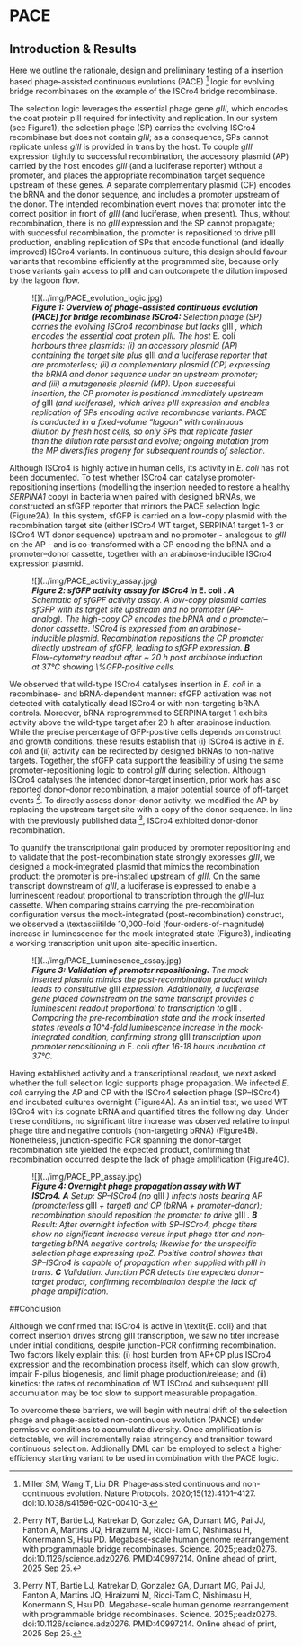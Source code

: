 # PACE
## Introduction & Results

Here we outline the rationale, design and preliminary testing of a insertion based phage-assisted continuous evolutions (PACE) [^PACE] logic for evolving bridge recombinases on the example of the ISCro4 bridge recombinase. 

The selection logic leverages the essential phage gene *gIII*, which encodes the coat protein pIII required for infectivity and replication. In our system (see Figure1), the selection phage (SP) carries the evolving ISCro4 recombinase but does not contain *gIII*; as a consequence, SPs cannot replicate unless *gIII* is provided in trans by the host. To couple *gIII* expression tightly to successful recombination, the accessory plasmid (AP) carried by the host encodes *gIII* (and a luciferase reporter) without a promoter, and places the appropriate recombination target sequence upstream of these genes. A separate complementary plasmid (CP) encodes the bRNA and the donor sequence, and includes a promoter upstream of the donor. The intended recombination event moves that promoter into the correct position in front of *gIII* (and luciferase, when present). Thus, without recombination, there is no *gIII* expression and the SP cannot propagate; with successful recombination, the promoter is repositioned to drive pIII production, enabling replication of SPs that encode functional (and ideally improved) ISCro4 variants. In continuous culture, this design should favour variants that recombine efficiently at the programmed site, because only those variants gain access to pIII and can outcompete the dilution imposed by the lagoon flow.

<figure markdown>
![](../img/PACE_evolution_logic.jpg)
<figcaption style="font-style: normal;"> <i> <b>Figure 1: Overview of phage-assisted continuous evolution (PACE) for bridge recombinase ISCro4:</b>
Selection phage (SP) carries the evolving ISCro4 recombinase but lacks </i> gIII <i>, which encodes the essential coat protein pIII. The host </i> E. coli <i> harbours three plasmids: (i) an accessory plasmid (AP) containing the target site plus </i> gIII <i> and a luciferase reporter that are promoterless; (ii) a complementary plasmid (CP) expressing the bRNA and donor sequence under an upstream promoter; and (iii) a mutagenesis plasmid (MP). Upon successful insertion, the CP promoter is positioned immediately upstream of </i> gIII <i> (and luciferase), which drives pIII expression and enables replication of SPs encoding active recombinase variants. PACE is conducted in a fixed-volume “lagoon” with continuous dilution by fresh host cells, so only SPs that replicate faster than the dilution rate persist and evolve; ongoing mutation from the MP diversifies progeny for subsequent rounds of selection. </i> 
</figcaption>
</figure>

Although ISCro4 is highly active in human cells, its activity in *E. coli* has not been documented. To test whether ISCro4 can catalyse promoter-repositioning insertions (modelling the insertion needed to restore a healthy *SERPINA1* copy) in bacteria when paired with designed bRNAs, we constructed an sfGFP reporter that mirrors the PACE selection logic (Figure2A). In this system, sfGFP is carried on a low-copy plasmid with the recombination target site (either ISCro4 WT target, SERPINA1 target 1-3 or ISCro4 WT donor sequence)  upstream and no promoter - analogous to *gIII* on the AP - and is co-transformed with a CP encoding the bRNA and a promoter–donor cassette, together with an arabinose-inducible ISCro4 expression plasmid. 

<figure markdown>
![](../img/PACE_activity_assay.jpg)
<figcaption style="font-style: normal;"> <i> <b> Figure 2: sfGFP activity assay for ISCro4 in  </i> E. coli  <i>.</b>
<b>A</b> Schematic of sfGPF activity assay. A low-copy plasmid carries sfGFP with its target site upstream and no promoter (AP-analog). The high-copy CP encodes the bRNA and a promoter–donor cassette. ISCro4 is expressed from an arabinose-inducible plasmid. Recombination repositions the CP promoter directly upstream of sfGFP, leading to sfGFP expression.  
<b>B</b> Flow-cytometry readout after ~ 20 h post arabinose induction at 37°C showing \%GFP-positive cells. </i>
</figcaption>
</figure>

We observed that wild-type ISCro4 catalyses insertion in *E. coli* in a recombinase- and bRNA-dependent manner: sfGFP activation was not detected with catalytically dead ISCro4 or with non-targeting bRNA controls. Moreover, bRNA reprogrammed to SERPINA target 1 exhibits activity above the wild-type target after 20 h after arabinose induction. While the precise percentage of GFP-positive cells depends on construct and growth conditions, these results establish that (i) ISCro4 is active in *E. coli* and (ii) activity can be redirected by designed bRNAs to non-native targets. Together, the sfGFP data support the feasibility of using the same promoter-repositioning logic to control *gIII* during selection. Although ISCro4 catalyses the intended donor–target insertion, prior work has also reported donor–donor recombination, a major potential source of off-target events [^Perry2025BridgeRecombinases]. To directly assess donor–donor activity, we modified the AP by replacing the upstream target site with a copy of the donor sequence. In line with the previously published data [^Perry2025BridgeRecombinases], ISCro4 exhibited donor-donor recombination.

To quantify the transcriptional gain produced by promoter repositioning and to validate that the post-recombination state strongly expresses *gIII*, we designed a mock-integrated plasmid that mimics the recombination product: the promoter is pre-installed upstream of *gIII*. On the same transcript downstream of *gIII*, a luciferase is expressed to enable a luminescent readout proportional to transcription through the *gIII*–lux cassette. When comparing strains carrying the pre-recombination configuration versus the mock-integrated (post-recombination) construct, we observed a \textasciitilde 10,000-fold (four-orders-of-magnitude) increase in luminescence for the mock-integrated state (Figure3), indicating a working transcription unit upon site-specific insertion.

<figure markdown>
![](../img/PACE_Luminesence_assay.jpg)
<figcaption style="font-style: normal;"> <i> <b> Figure 3: Validation of promoter repositioning.</b>
The mock inserted plasmid mimics the post-recombination product which leads to constitutive </i> gIII  <i> expression. Additionally, a luciferase gene placed downstream on the same transcript provides a luminescent readout proportional to transcription to </i> gIII  <i>. Comparing the pre-recombination state and the mock inserted states reveals a 10^4-fold luminescence increase in the mock-integrated condition, confirming strong </i> gIII  <i> transcription upon promoter repositioning in </i> E. coli  <i> after 16-18 hours incubation at 37°C.</i>
</figcaption>
</figure>

Having established activity and a transcriptional readout, we next asked whether the full selection logic supports phage propagation. We infected *E. coli* carrying the AP and CP with the ISCro4 selection phage (SP–ISCro4) and incubated cultures overnight (Figure4A). As an initial test, we used WT ISCro4 with its cognate bRNA and quantified titres the following day. Under these conditions, no significant titre increase was observed relative to input phage titre and negative controls (non-targeting bRNA) (Figure4B). Nonetheless, junction-specific PCR spanning the donor–target recombination site yielded the expected product, confirming that recombination occurred despite the lack of phage amplification (Figure4C).

<figure markdown>
![](../img/PACE_PP_assay.jpg)
<figcaption style="font-style: normal;"> <i> <b> Figure 4: Overnight phage propagation assay with WT ISCro4.</b>
<b>A</b> Setup: SP–ISCro4 (no </i> gIII  <i>) infects hosts bearing AP (promoterless </i> gIII  <i> + target) and CP (bRNA + promoter–donor); recombination should reposition the promoter to drive </i> gIII  <i>.  
<b>B</b> Result: After overnight infection with SP–ISCro4, phage titers show no significant increase versus input phage titer and non-targeting bRNA negative controls; likewise for the unspecific selection phage expressing rpoZ. Positive control showes that SP–ISCro4 is capable of propagation when supplied with pIII in trans.  
<b>C</b> Validation: Junction PCR detects the expected donor–target product, confirming recombination despite the lack of phage amplification.</i>
</figcaption>
</figure>

##Conclusion

Although we confirmed that ISCro4 is active in \textit{E. coli} and that correct insertion drives strong gIII transcription, we saw no titer increase under initial conditions, despite junction-PCR confirming recombination. Two factors likely explain this: (i) host burden from AP+CP plus ISCro4 expression and the recombination process itself, which can slow growth, impair F-pilus biogenesis, and limit phage production/release; and (ii) kinetics: the rates of recombination of WT ISCro4 and subsequent pIII accumulation may be too slow to support measurable propagation.

To overcome these barriers, we will begin with neutral drift of the selection phage and phage-assisted non-continuous evolution (PANCE) under permissive conditions to accumulate diversity. Once amplification is detectable, we will incrementally raise stringency and transition toward continuous selection. Addionally DML can be employed to select a higher efficiency starting variant to be used in combination with the PACE logic.

[^PACE]: Miller SM, Wang T, Liu DR. Phage-assisted continuous and non-continuous evolution. Nature Protocols. 2020;15(12):4101–4127. doi:10.1038/s41596-020-00410-3.
[^Perry2025BridgeRecombinases]: Perry NT, Bartie LJ, Katrekar D, Gonzalez GA, Durrant MG, Pai JJ, Fanton A, Martins JQ, Hiraizumi M, Ricci-Tam C, Nishimasu H, Konermann S, Hsu PD. Megabase-scale human genome rearrangement with programmable bridge recombinases. Science. 2025;:eadz0276. doi:10.1126/science.adz0276. PMID:40997214. Online ahead of print, 2025 Sep 25.

